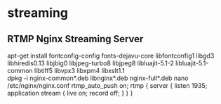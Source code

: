 # streaming
RTMP Nginx Streaming Server
------------------------------
apt-get install fontconfig-config fonts-dejavu-core libfontconfig1 libgd3 libhiredis0.13 libjbig0 libjpeg-turbo8 libjpeg8 libluajit-5.1-2 libluajit-5.1-common libtiff5 libvpx3 libxpm4 libxslt1.1<br>
dpkg -i nginx-common*.deb libnginx*.deb nginx-full*.deb
nano /etc/nginx/nginx.conf
rtmp_auto_push on;
 rtmp {
  server {
  listen 1935;
  application stream {
   live on;
   record off;
   }
  }
 }
